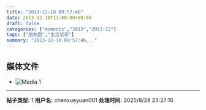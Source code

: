 ```yaml
---
title: "2013-12-18 09:57:46"
date: 2013-12-18T11:00:00+08:00
draft: false
categories: ["moments","2013","2013-12"]
tags: ["朋友圈","生活记录"]
summary: "2013-12-18 09:57:46..."
---
```


## 媒体文件

- ![Media 1](/Moments/photos/2013-12-18/201312180957460.jpg)

---

**帖子类型:** 1
**用户名:** chenxueyuan001
**处理时间:** 2025/8/28 23:27:16